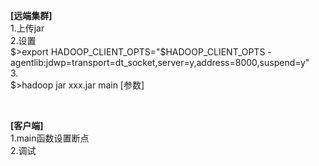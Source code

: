 **[远端集群]**  
1.上传jar  
2.设置  
$>export HADOOP_CLIENT_OPTS="$HADOOP_CLIENT_OPTS  -agentlib:jdwp=transport=dt_socket,server=y,address=8000,suspend=y"  
3.  
$>hadoop jar xxx.jar main [参数]

<br>

**[客户端]**  
1.main函数设置断点   
2.调试  
